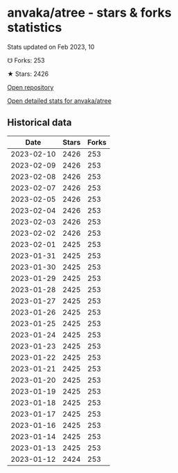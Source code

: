 # anvaka/atree - stars & forks statistics

Stats updated on Feb 2023, 10

☋ Forks: 253

★ Stars: 2426

[Open repository](https://github.com/anvaka/atree)

[Open detailed stats for anvaka/atree](https://reviewgithub.com/rep/anvaka/atree)

## Historical data
| Date | Stars | Forks |
|------|-------|-------|
| 2023-02-10 | 2426 | 253 | 
| 2023-02-09 | 2426 | 253 | 
| 2023-02-08 | 2426 | 253 | 
| 2023-02-07 | 2426 | 253 | 
| 2023-02-05 | 2426 | 253 | 
| 2023-02-04 | 2426 | 253 | 
| 2023-02-03 | 2426 | 253 | 
| 2023-02-02 | 2426 | 253 | 
| 2023-02-01 | 2425 | 253 | 
| 2023-01-31 | 2425 | 253 | 
| 2023-01-30 | 2425 | 253 | 
| 2023-01-29 | 2425 | 253 | 
| 2023-01-28 | 2425 | 253 | 
| 2023-01-27 | 2425 | 253 | 
| 2023-01-26 | 2425 | 253 | 
| 2023-01-25 | 2425 | 253 | 
| 2023-01-24 | 2425 | 253 | 
| 2023-01-23 | 2425 | 253 | 
| 2023-01-22 | 2425 | 253 | 
| 2023-01-21 | 2425 | 253 | 
| 2023-01-20 | 2425 | 253 | 
| 2023-01-19 | 2425 | 253 | 
| 2023-01-18 | 2425 | 253 | 
| 2023-01-17 | 2425 | 253 | 
| 2023-01-16 | 2425 | 253 | 
| 2023-01-14 | 2425 | 253 | 
| 2023-01-13 | 2425 | 253 | 
| 2023-01-12 | 2424 | 253 | 

